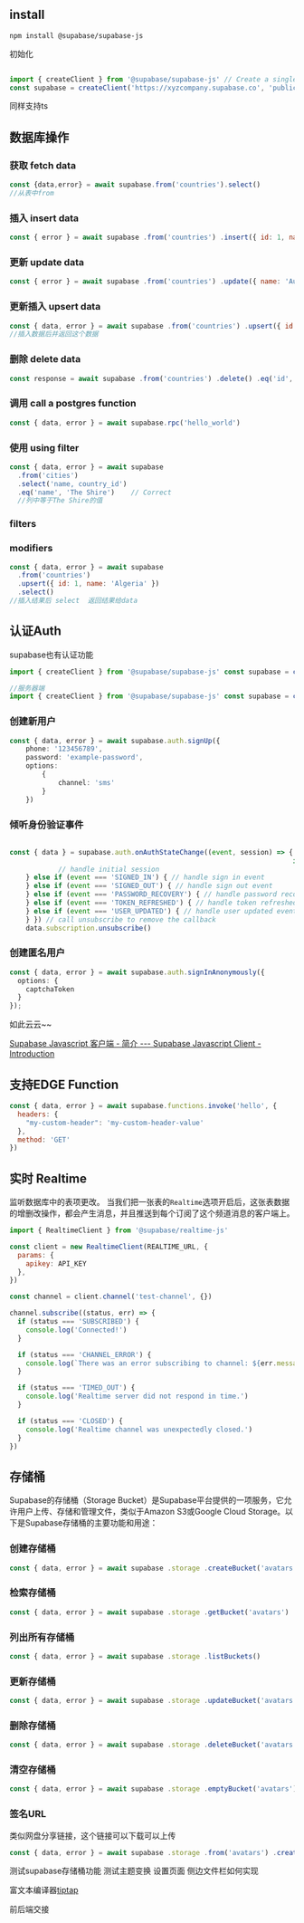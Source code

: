 
## install

```shell
npm install @supabase/supabase-js
```


初始化

```js
  
import { createClient } from '@supabase/supabase-js' // Create a single supabase client for interacting with your database 
const supabase = createClient('https://xyzcompany.supabase.co', 'public-anon-key')
```
同样支持ts


## 数据库操作

### 获取 fetch data
```js
const {data,error} = await supabase.from('countries').select()
//从表中from
```
### 插入 insert data
```js
const { error } = await supabase .from('countries') .insert({ id: 1, name: 'Denmark' })
```

### 更新 update data 
```js
const { error } = await supabase .from('countries') .update({ name: 'Australia' }) .eq('id', 1)
```
### 更新插入 upsert data
```js
const { data, error } = await supabase .from('countries') .upsert({ id: 1, name: 'Albania' }) .select()
//插入数据后并返回这个数据
```
### 删除 delete data
```js
const response = await supabase .from('countries') .delete() .eq('id', 1)
```
### 调用 call a postgres function
```js
const { data, error } = await supabase.rpc('hello_world')
```
### 使用 using filter
```js
const { data, error } = await supabase
  .from('cities')
  .select('name, country_id')
  .eq('name', 'The Shire')    // Correct
  //列中等于The Shire的值
```
### filters
### modifiers
```js
const { data, error } = await supabase
  .from('countries')
  .upsert({ id: 1, name: 'Algeria' })
  .select()
//插入结果后 select  返回结果给data
```

## 认证Auth
supabase也有认证功能

```ts
import { createClient } from '@supabase/supabase-js' const supabase = createClient(supabase_url, anon_key)

//服务器端
import { createClient } from '@supabase/supabase-js' const supabase = createClient(supabase_url, anon_key, { auth: { autoRefreshToken: false, persistSession: false, detectSessionInUrl: false } })
```

### 创建新用户
```ts
const { data, error } = await supabase.auth.signUp({ 
	phone: '123456789', 
	password: 'example-password', 
	options: 
		{ 
			channel: 'sms' 
		}
	})
```
### 倾听身份验证事件
```ts
  
const { data } = supabase.auth.onAuthStateChange((event, session) => { console.log(event, session) 
																	  if (event === 'INITIAL_SESSION') { 
			// handle initial session 
	} else if (event === 'SIGNED_IN') { // handle sign in event 
	} else if (event === 'SIGNED_OUT') { // handle sign out event 
	} else if (event === 'PASSWORD_RECOVERY') { // handle password recovery event 
	} else if (event === 'TOKEN_REFRESHED') { // handle token refreshed event 
	} else if (event === 'USER_UPDATED') { // handle user updated event 
	} }) // call unsubscribe to remove the callback 
	data.subscription.unsubscribe()
```
### 创建匿名用户
```ts
const { data, error } = await supabase.auth.signInAnonymously({
  options: {
    captchaToken
  }
});
```

如此云云~~

[Supabase Javascript 客户端 - 简介 --- Supabase Javascript Client - Introduction](https://supabase.com/docs/reference/javascript/auth-api)
## 支持EDGE Function
```js
const { data, error } = await supabase.functions.invoke('hello', {
  headers: {
    "my-custom-header": 'my-custom-header-value'
  },
  method: 'GET'
})
```

## 实时 Realtime
监听数据库中的表项更改。
当我们把一张表的`Realtime`选项开启后，这张表数据的增删改操作，都会产生消息，并且推送到每个订阅了这个频道消息的客户端上。
```js
import { RealtimeClient } from '@supabase/realtime-js'

const client = new RealtimeClient(REALTIME_URL, {
  params: {
    apikey: API_KEY
  },
})

const channel = client.channel('test-channel', {})

channel.subscribe((status, err) => {
  if (status === 'SUBSCRIBED') {
    console.log('Connected!')
  }

  if (status === 'CHANNEL_ERROR') {
    console.log(`There was an error subscribing to channel: ${err.message}`)
  }

  if (status === 'TIMED_OUT') {
    console.log('Realtime server did not respond in time.')
  }

  if (status === 'CLOSED') {
    console.log('Realtime channel was unexpectedly closed.')
  }
})

```
## 存储桶
Supabase的存储桶（Storage Bucket）是Supabase平台提供的一项服务，它允许用户上传、存储和管理文件，类似于Amazon S3或Google Cloud Storage。以下是Supabase存储桶的主要功能和用途：

### 创建存储桶
```ts
const { data, error } = await supabase .storage .createBucket('avatars', { public: false, allowedMimeTypes: ['image/png'], fileSizeLimit: 1024 })
```
### 检索存储桶
```ts
const { data, error } = await supabase .storage .getBucket('avatars')
```
### 列出所有存储桶
```ts
const { data, error } = await supabase .storage .listBuckets()
```
### 更新存储桶
```ts
const { data, error } = await supabase .storage .updateBucket('avatars', { public: false, allowedMimeTypes: ['image/png'], fileSizeLimit: 1024 })
```
### 删除存储桶
```ts
const { data, error } = await supabase .storage .deleteBucket('avatars')
```
### 清空存储桶
```ts
const { data, error } = await supabase .storage .emptyBucket('avatars')
```

### 签名URL
类似网盘分享链接，这个链接可以下载可以上传
```ts
const { data, error } = await supabase .storage .from('avatars') .createSignedUrl('folder/avatar1.png', 60)
```



测试supabase存储桶功能 
测试主题变换
设置页面
侧边文件栏如何实现


富文本编译器[tiptap](https://templates.tiptap.dev/8TdzFHtFpT#c03a37be-5cb8-4494-a0ec-7c508f029747)

前后端交接

